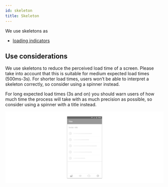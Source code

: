 ```yaml
---
id: skeleton
title: Skeleton
---
```


We use skeletons as

* [loading indicators](../../feedback-scenarios/loading-indicator.md)

## Use considerations

We use skeletons to reduce the perceived load time of a screen. Please take into account that this is suitable for medium expected load times \(500ms-3s\). For shorter load times, users won’t be able to interpret a skeleton correctly, so consider using a spinner instead.

For long expected load times \(3s and on\) you should warn users of how much time the process will take with as much precision as possible, so consider using a spinner with a title instead.

![](../../../img/android_skeleton.jpg)


